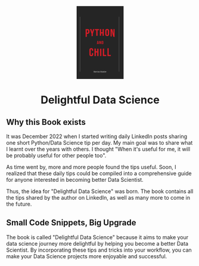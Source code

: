 <div align="center">

<a href="https://github.com/baniasbaabe/delightful-data-science">

<img src="book/images/cover.png" alt="Delightful Data Science Logo" width="126" height="195" align="center">

</a>

</div>

<div align="center">
    <h1 align="center">Delightful Data Science</h1>
</div>

## Why this Book exists

It was December 2022 when I started writing daily LinkedIn posts sharing one short Python/Data Science tip per day. My main goal was to share what I learnt over the years with others. I thought "When it's useful for me, it will be probably useful for other people too".

As time went by, more and more people found the tips useful. Soon, I realized that these daily tips could be compiled into a comprehensive guide for anyone interested in becoming better Data Scientist.

Thus, the idea for "Delightful Data Science" was born. The book contains all the tips shared by the author on LinkedIn, as well as many more to come in the future.

## Small Code Snippets, Big Upgrade

The book is called "Delightful Data Science" because it aims to make your data science journey more delightful by helping you become a better Data Scientist. By incorporating these tips and tricks into your workflow, you can make your Data Science projects more enjoyable and successful.

<!-- ## About the author

Banias Baabe is an Master's Student studying Business Information Systems Engineering in Stuttgart, Germany and writing his Master's Thesis at Robert Bosch. He shares daily tips, tricks and thoughts about Data Science and LinkedIn and grew its audience from 0 to 5k+ within 3.5 Months. -->
